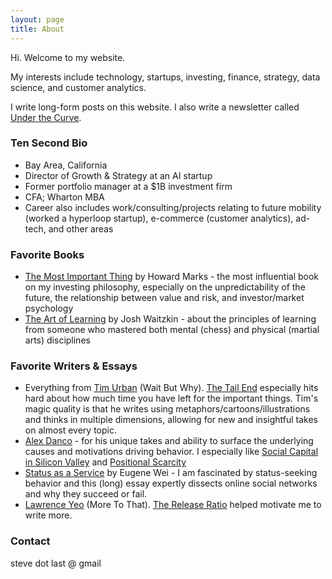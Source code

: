 ```yaml
---
layout: page
title: About
---
```


Hi. Welcome to my website.

​My interests include technology, startups, investing, finance, strategy, data science, and customer analytics.

I write long-form posts on this website. I also write a newsletter called [Under the Curve](https://steveripplinger.substack.com/).

### ​Ten Second Bio

- Bay Area, California
- Director of Growth & Strategy at an AI startup
- Former portfolio manager at a $1B investment firm
- CFA; Wharton MBA
- Career also includes work/consulting/projects relating to future mobility (worked a hyperloop startup), e-commerce (customer analytics), ad-tech, and other areas

### Favorite Books

- [The Most Important Thing](https://www.amazon.com/Most-Important-Thing-Illuminated-Thoughtful-ebook/dp/B007SWH6OQ/) by Howard Marks - the most influential book on my investing philosophy, especially on the unpredictability of the future, the relationship between value and risk, and investor/market psychology
- [The Art of Learning](https://www.amazon.com/Art-Learning-Journey-Optimal-Performance-ebook/dp/B000QCQ970) by Josh Waitzkin - about the principles of learning from someone who mastered both mental (chess) and physical (martial arts) disciplines

### Favorite Writers & Essays

- Everything from [Tim Urban](https://waitbutwhy.com/) (Wait But Why). [The Tail End](https://waitbutwhy.com/2015/12/the-tail-end.html) especially hits hard about how much time you have left for the important things. Tim's magic quality is that he writes using metaphors/cartoons/illustrations and thinks in multiple dimensions, allowing for new and insightful takes on almost every topic.
- [Alex Danco](https://alexdanco.com/) - for his unique takes and ability to surface the underlying causes and motivations driving behavior. I especially like [Social Capital in Silicon Valley](https://alexdanco.com/2020/01/23/social-capital-in-silicon-valley/) and [Positional Scarcity](https://alexdanco.com/2019/09/07/positional-scarcity/)
- [Status as a Service](https://www.eugenewei.com/blog/2019/2/19/status-as-a-service) by Eugene Wei - I am fascinated by status-seeking behavior and this (long) essay expertly dissects online social networks and why they succeed or fail.
- [Lawrence Yeo](https://moretothat.com/) (More To That). [The Release Ratio](https://moretothat.com/release-ratio/) helped motivate me to write more.

### Contact

steve dot last @ gmail
